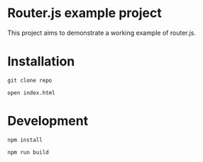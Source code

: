 # Router.js example project

This project aims to demonstrate a working example of router.js.

# Installation

    git clone repo

    open index.html

# Development

    npm install

    npm run build
